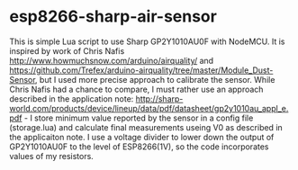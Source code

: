 # esp8266-sharp-air-sensor

This is simple Lua script to use Sharp GP2Y1010AU0F with NodeMCU.
It is inspired by work of Chris Nafis http://www.howmuchsnow.com/arduino/airquality/ and https://github.com/Trefex/arduino-airquality/tree/master/Module_Dust-Sensor, but I used more precise approach to calibrate the sensor.
While Chris Nafis had a chance to compare, I must rather use an approach described in the application note: http://sharp-world.com/products/device/lineup/data/pdf/datasheet/gp2y1010au_appl_e.pdf - I store minimum value reported by the sensor in a config file (storage.lua) and calculate final measurements useing V0 as described in the applicaiton note.
I use a voltage divider to lower down the output of GP2Y1010AU0F to the level of ESP8266(1V), so the code incorporates values of my resistors.

